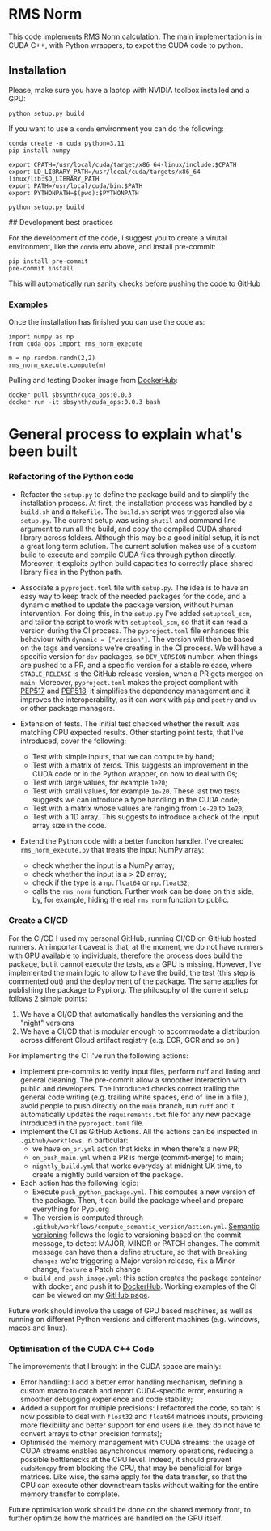 # RMS Norm

This code implements [RMS Norm calculation](https://arxiv.org/pdf/1910.07467). The main implementation is in CUDA C++, with Python wrappers, to expot the CUDA code to python.

## Installation

Please, make sure you have a laptop with NVIDIA toolbox installed and a GPU:
```
python setup.py build
```
If you want to use a `conda` environment you can do the following:
```
conda create -n cuda python=3.11
pip install numpy

export CPATH=/usr/local/cuda/target/x86_64-linux/include:$CPATH
export LD_LIBRARY_PATH=/usr/local/cuda/targets/x86_64-linux/lib:$D_LIBRARY_PATH
export PATH=/usr/local/cuda/bin:$PATH
export PYTHONPATH=$(pwd):$PYTHONPATH

python setup.py build
```


## Development best practices

For the development of the code, I suggest you to create a virutal environment, like the `conda` env above, and install pre-commit:
```
pip install pre-commit
pre-commit install
```
This will automatically run sanity checks before pushing the code to GitHub


### Examples

Once the installation has finished you can use the code as:
```
import numpy as np
from cuda_ops import rms_norm_execute

m = np.random.randn(2,2)
rms_norm_execute.compute(m)
```

Pulling and testing Docker image from [DockerHub](https://hub.docker.com/repository/docker/sbsynth/cuda_ops/general):
```
docker pull sbsynth/cuda_ops:0.0.3
docker run -it sbsynth/cuda_ops:0.0.3 bash
```

# General process to explain what's been built

### Refactoring of the Python code

- Refactor the `setup.py` to define the package build and to simplify the installation process. At first, the installation process was handled by a `build.sh` and a `Makefile`. The `build.sh` script was triggered also via `setup.py`. The current setup was using `shutil` and command line argument to run all the build, and copy the compiled CUDA shared library across folders. Although this may be a good initial setup, it is not a great long term solution.
The current solution makes use of a custom build to execute and compile CUDA files through python directly. Moreover, it exploits python build capacities to correctly place shared library files in the Python path.

- Associate a `pyproject.toml` file with `setup.py`. The idea is to have an easy way to keep track of the needed packages for the code, and a dynamic method to update the package version, without human intervention. For doing this, in the `setup.py` I've added `setuptool_scm`, and tailor the script to work with `setuptool_scm`, so that it can read a version during the CI process. The `pyproject.toml` file enhances this behaviour with `dynamic = ["version"]`. The version will then be based on the tags and versions we're creating in the CI process. We will have a specific version for `dev` packages, so `DEV_VERSION` number, when things are pushed to a PR, and a specific version for a stable release, where `STABLE_RELEASE` is the GitHub release version, when a PR gets merged on `main`. Moreover, `pyproject.toml` makes the project compliant with [PEP517](https://peps.python.org/pep-0517/) and [PEP518](https://peps.python.org/pep-0518/), it simplifies the dependency management and it improves the interoperability, as it can work with `pip` and `poetry` and `uv` or other package managers.

- Extension of tests. The initial test checked whether the result was matching CPU expected results. Other starting point tests, that I've introduced, cover the following:
    - Test with simple inputs, that we can compute by hand;
    - Test with a matrix of zeros. This suggests an improvement in the CUDA code or in the Python wrapper, on how to deal with 0s;
    - Test with large values, for example `1e20`;
    - Test with small values, for example `1e-20`. These last two tests suggests we can introduce a type handling in the CUDA code;
    - Test with a matrix whose values are ranging from `1e-20` to `1e20`;
    - Test with a 1D array. This suggests to introduce a check of the input array size in the code.


- Extend the Python code with a better funciton handler. I've created `rms_norm_execute.py` that treats the input NumPy array:
    - check whether the input is a NumPy array;
    - check whether the input is a > 2D array;
    - check if the type is a `np.float64` or `np.float32`;
    - calls the `rms_norm` function.
Further work can be done on this side, by, for example, hiding the real `rms_norm` function to public.


### Create a CI/CD

For the CI/CD I used my personal GitHub, running CI/CD on GitHub hosted runners. An important caveat is that, at the moment, we do not have runners with GPU available to individuals, therefore the process does build the package, but it cannot execute the tests, as a GPU is missing.
However, I've implemented the main logic to allow to have the build, the test (this step is commented out) and the deployment of the package. The same applies for publishing the package to Pypi.org.
The philosophy of the current setup follows 2 simple points:
1. We have a CI/CD that automatically handles the versioning and the "night" versions
2. We have a CI/CD that is modular enough to accommodate a distribution across different Cloud artifact registry (e.g. ECR, GCR and so on )

For implementing the CI I've run the following actions:
- implement pre-commits to verify input files, perform ruff and linting and general cleaning. The pre-commit allow a smoother interaction with public and developers. The introduced checks correct trailing the general code writing (e.g. trailing white spaces, end of line in a file ), avoid people to push directly on the `main` branch, run `ruff` and it automatically updates the `requirements.txt` file for any new package introduced in the `pyproject.toml` file.
- implement the CI as GitHub Actions. All the actions can be inspected in `.github/workflows`. In particular:
    - we have `on_pr.yml` action that kicks in when there's a new PR;
    - `on_push_main.yml` when a PR is merge (commit-merge) to main;
    - `nightly_build.yml` that works everyday at midnight UK time, to create a nightly build version of the package.
- Each action has the following logic:
    - Execute `push_python_package.yml`. This computes a new version of the package. Then, it can build the package wheel and prepare everything for Pypi.org
    - The version is computed through `.github/workflows/compute_semantic_version/action.yml`. [Semantic versioning](https://semver.org/) follows the logic to versioning based on the commit message, to detect MAJOR, MINOR or PATCH changes. The commit message can have then a define structure, so that with `Breaking changes` we're triggering a Major version release, `fix` a Minor change, `feature` a Patch change
    - `build_and_push_image.yml`: this action creates the package container with docker, and push it to [DockerHub](https://hub.docker.com/r/sbsynth/cuda_ops/tags).
Working examples of the CI can be viewed on my [GitHub page](https://github.com/Steboss/cuda_ops/actions).

Future work should involve the usage of GPU based machines, as well as running on different Python versions and different machines (e.g. windows, macos and linux).

### Optimisation of the CUDA C++ Code

The improvements that I brought in the CUDA space are mainly:
- Error handling: I add a better error handling mechanism, defining a custom macro to catch and report CUDA-specific error, ensuring a smoother debugging experience and code stability;
- Added a support for multiple precisions: I refactored the code, so taht is now possible to deal with `float32` and `float64` matrices inputs, providing more flexibility and better support for end users (i.e. they do not have to convert arrays to other precision formats);
- Optimised the memory management with CUDA streams: the usage of CUDA streams enables asynchronous memory operations, reducing a possible bottlenecks at the CPU level. Indeed, it should prevent `cudaMemcpy` from blocking the CPU, that may be beneficial for large matrices. Like wise, the same apply for the data transfer, so that the CPU can execute other downstream tasks without waiting for the entire memory transfer to complete.

Future optimisation work should be done on the shared memory front, to further optimize how the matrices are handled on the GPU itself.
